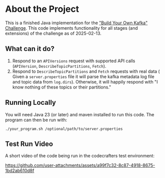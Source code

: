 # About the Project

This is a finished Java implementation for the
["Build Your Own Kafka" Challenge](https://codecrafters.io/challenges/kafka).
This code implements functionality for all stages (and extensions) of the
challenge as of 2025-02-13.

## What can it do?

1. Respond to an `APIVersions` request with supported API calls (`APIVersion`,
   `DescribeTopicPartitions`, `Fetch`).
2. Respond to `DescribeTopicPartitions` and `Fetch` requests with real data (
   Given a `server.properties` file it will parse the kafka metadata log file
   and topic data from `log.dirs`). Otherwise, it will happily respond with "I
   know nothing of these topics or their partitions."

## Running Locally

You will need Java 23 (or later) and maven installed to run this code. The
program can then be run with:

`./your_program.sh /optional/path/to/server.properties`

## Test Run Video

A short video of the code being run in the codecrafters test environment:

https://github.com/user-attachments/assets/a99f7c32-8c87-4918-8675-1bd2ab610d8f